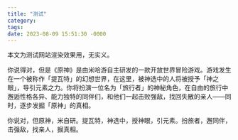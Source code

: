 ```yaml
---
title: "测试"
category: 
tags: 
date: 2023-08-09 15:51:30 -0000
---
```


本文为测试网站渲染效果用，无实义。

你说得对，但是《原神》是由米哈游自主研发的一款开放世界冒险游戏。游戏发生在一个被称作「提瓦特」的幻想世界，在这里，被神选中的人将被授予「神之眼」，导引元素之力。你将扮演一位名为「旅行者」的神秘角色，在自由的旅行中邂逅性格各异、能力独特的同伴们，和他们一起击败强敌，找回失散的亲人——同时，逐步发掘「原神」的真相。

你说对，但原神，米自研。提瓦特，神选中，授神眼，引元素。扮旅者，邂同伴，击强敌，找亲人，掘真相。